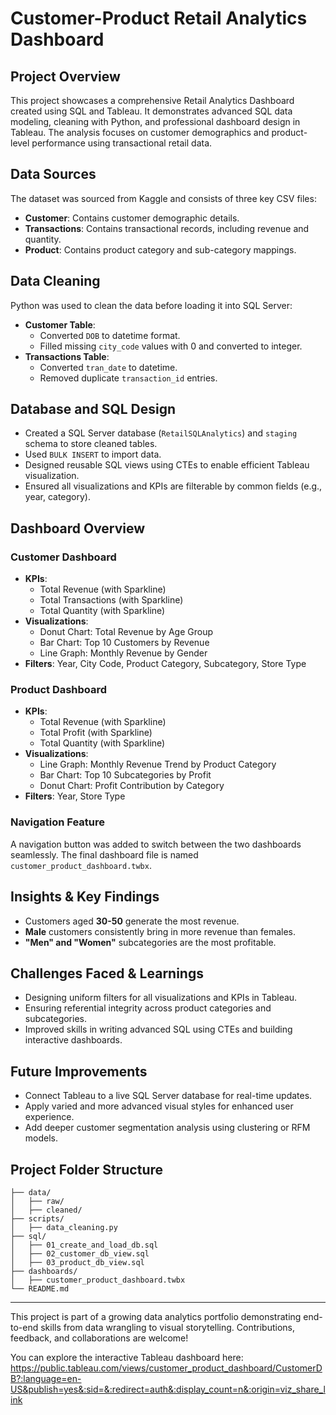 # Customer-Product Retail Analytics Dashboard

## Project Overview
This project showcases a comprehensive Retail Analytics Dashboard created using SQL and Tableau. It demonstrates advanced SQL data modeling, cleaning with Python, and professional dashboard design in Tableau. The analysis focuses on customer demographics and product-level performance using transactional retail data.

## Data Sources
The dataset was sourced from Kaggle and consists of three key CSV files:
- **Customer**: Contains customer demographic details.
- **Transactions**: Contains transactional records, including revenue and quantity.
- **Product**: Contains product category and sub-category mappings.

## Data Cleaning
Python was used to clean the data before loading it into SQL Server:
- **Customer Table**:
  - Converted `DOB` to datetime format.
  - Filled missing `city_code` values with 0 and converted to integer.
- **Transactions Table**:
  - Converted `tran_date` to datetime.
  - Removed duplicate `transaction_id` entries.

## Database and SQL Design
- Created a SQL Server database (`RetailSQLAnalytics`) and `staging` schema to store cleaned tables.
- Used `BULK INSERT` to import data.
- Designed reusable SQL views using CTEs to enable efficient Tableau visualization.
- Ensured all visualizations and KPIs are filterable by common fields (e.g., year, category).

## Dashboard Overview
### Customer Dashboard
- **KPIs**:
  - Total Revenue (with Sparkline)
  - Total Transactions (with Sparkline)
  - Total Quantity (with Sparkline)
- **Visualizations**:
  - Donut Chart: Total Revenue by Age Group
  - Bar Chart: Top 10 Customers by Revenue
  - Line Graph: Monthly Revenue by Gender
- **Filters**: Year, City Code, Product Category, Subcategory, Store Type

### Product Dashboard
- **KPIs**:
  - Total Revenue (with Sparkline)
  - Total Profit (with Sparkline)
  - Total Quantity (with Sparkline)
- **Visualizations**:
  - Line Graph: Monthly Revenue Trend by Product Category
  - Bar Chart: Top 10 Subcategories by Profit
  - Donut Chart: Profit Contribution by Category
- **Filters**: Year, Store Type

### Navigation Feature
A navigation button was added to switch between the two dashboards seamlessly. The final dashboard file is named `customer_product_dashboard.twbx`.

## Insights & Key Findings
- Customers aged **30-50** generate the most revenue.
- **Male** customers consistently bring in more revenue than females.
- **"Men" and "Women"** subcategories are the most profitable.

## Challenges Faced & Learnings
- Designing uniform filters for all visualizations and KPIs in Tableau.
- Ensuring referential integrity across product categories and subcategories.
- Improved skills in writing advanced SQL using CTEs and building interactive dashboards.

## Future Improvements
- Connect Tableau to a live SQL Server database for real-time updates.
- Apply varied and more advanced visual styles for enhanced user experience.
- Add deeper customer segmentation analysis using clustering or RFM models.

## Project Folder Structure
```
├── data/
│   ├── raw/
│   ├── cleaned/
├── scripts/
│   ├── data_cleaning.py
├── sql/
│   ├── 01_create_and_load_db.sql
│   ├── 02_customer_db_view.sql
│   ├── 03_product_db_view.sql
├── dashboards/
│   ├── customer_product_dashboard.twbx
└── README.md
```

---

This project is part of a growing data analytics portfolio demonstrating end-to-end skills from data wrangling to visual storytelling. Contributions, feedback, and collaborations are welcome!

You can explore the interactive Tableau dashboard here:
https://public.tableau.com/views/customer_product_dashboard/CustomerDB?:language=en-US&publish=yes&:sid=&:redirect=auth&:display_count=n&:origin=viz_share_link
